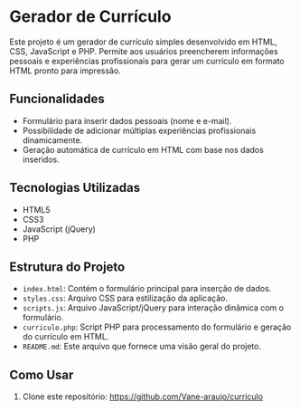 # Gerador de Currículo

Este projeto é um gerador de currículo simples desenvolvido em HTML, CSS, JavaScript e PHP. Permite aos usuários preencherem informações pessoais e experiências profissionais para gerar um currículo em formato HTML pronto para impressão.

## Funcionalidades

- Formulário para inserir dados pessoais (nome e e-mail).
- Possibilidade de adicionar múltiplas experiências profissionais dinamicamente.
- Geração automática de currículo em HTML com base nos dados inseridos.

## Tecnologias Utilizadas

- HTML5
- CSS3
- JavaScript (jQuery)
- PHP

## Estrutura do Projeto

- `index.html`: Contém o formulário principal para inserção de dados.
- `styles.css`: Arquivo CSS para estilização da aplicação.
- `scripts.js`: Arquivo JavaScript/jQuery para interação dinâmica com o formulário.
- `curriculo.php`: Script PHP para processamento do formulário e geração do currículo em HTML.
- `README.md`: Este arquivo que fornece uma visão geral do projeto.

## Como Usar

1. Clone este repositório:
 https://github.com/Vane-araujo/curriculo

